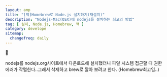 ```yaml
---
layout: amp
title: "[맥]Homebrew로 Node.js 설치하기(재설치)"
description: "Nodejs-Mac(OSX)에 nodejs를 설치하는 최고의 방법"
tag: [ 설치, Node.js, Homebrew, 맥 ]
category: develope
sitemap:
  changefreq: daily
---
```


<p class="center">💬</p>
nodejs를 nodejs.org사이트에서 다운로드해 설치했더니 파일 시스템 접근할 때 권한 에러가 작렬한다..그래서 삭제하고 brew로 깔아 보려고 한다. (Homebrew최고임..)
